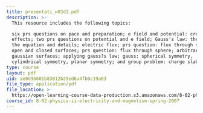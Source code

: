 ```yaml
---
title: presentati_w02d2.pdf
description: >-
  This resource includes the following topics:

  six prs questions on pace and preparation; e field and potential: creating,
  effects; two prs questions on potential and e field; Gauss's law: the idea,
  the equation and details; electric flux; prs question: flux through sheet;
  open and closed surfaces; prs question: flux through sphere; arbitrary
  gaussian surfaces; applying gauss?s law; gauss: spherical symmetry,
  cylindrical symmetry, planar symmetry; and group problem: charge slab.
type: course
layout: pdf
uid: ae0d9b601b83812b25ed6a4fb0c19a03
file_type: application/pdf
file_location: >-
  https://open-learning-course-data-production.s3.amazonaws.com/8-02-physics-ii-electricity-and-magnetism-spring-2007/ae0d9b601b83812b25ed6a4fb0c19a03_presentati_w02d2.pdf
course_id: 8-02-physics-ii-electricity-and-magnetism-spring-2007
---
```

